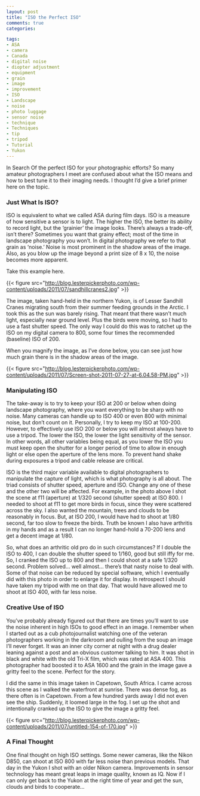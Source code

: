 ```yaml
---
layout: post
title: "ISO the Perfect ISO"
comments: true
categories:

tags:
- ASA
- camera
- Canada
- digital noise
- diopter adjustment
- equipment
- grain
- image
- improvement
- ISO
- Landscape
- noise
- photo luggage
- sensor noise
- technique
- Techniques
- tip
- tripod
- Tutorial
- Yukon
---
```

In Search Of the perfect ISO for your photographic efforts? So many amateur photographers I meet are confused about what the ISO means and how to best tune it to their imaging needs. I thought I’d give a brief primer here on the topic.

<h3>Just What Is ISO?</h3>
ISO is equivalent to what we called ASA during film days. ISO is a measure of how sensitive a sensor is to light. The higher the ISO, the better its ability to record light, but the ‘grainier’ the image looks. There’s always a trade-off, isn’t there? Sometimes you want that grainy effect; most of the time in landscape photography you won’t. In digital photography we refer to that grain as ‘noise.’ Noise is most prominent in the shadow areas of the image. Also, as you blow up the image beyond a print size of 8 x 10, the noise becomes more apparent.

Take this example here.

{{< figure src="http://blog.lesterpickerphoto.com/wp-content/uploads/2011/07/sandhillcranes2.jpg" >}}

The image, taken hand-held in the northern Yukon, is of Lesser Sandhill Cranes migrating south from their summer feeding grounds in the Arctic. I took this as the sun was barely rising. That meant that there wasn’t much light, especially near ground level. Plus the birds were moving, so I had to use a fast shutter speed. The only way I could do this was to ratchet up the ISO on my digital camera to 800, some four times the recommended (baseline) ISO of 200.

When you magnify the image, as I’ve done below, you can see just how much grain there is in the shadow areas of the image.

{{< figure src="http://blog.lesterpickerphoto.com/wp-content/uploads/2011/07/Screen-shot-2011-07-27-at-6.04.58-PM.jpg" >}}

<h3>Manipulating ISO</h3>
The take-away is to try to keep your ISO at 200 or below when doing landscape photography, where you want everything to be sharp with no noise. Many cameras can handle up to ISO 400 or even 800 with minimal noise, but don’t count on it. Personally, I try to keep my ISO at 100-200. However, to effectively use ISO 200 or below you will almost always have to use a tripod. The lower the ISO, the lower the light sensitivity of the sensor. In other words, all other variables being equal, as you lower the ISO you must keep open the shutter for a longer period of time to allow in enough light or else open the aperture of the lens more. To prevent hand shake during exposures a tripod and cable release are critical.

ISO is the third major variable available to digital photographers to manipulate the capture of light, which is what photography is all about. The triad consists of shutter speed, aperture and ISO. Change any one of these and the other two will be affected. For example, in the photo above I shot the scene at f11 (aperture) at 1/320 second (shutter speed) at ISO 800. I needed to shoot at f11 to get more birds in focus, since they were scattered across the sky. I also wanted the mountain, trees and clouds to be reasonably in focus. But, at ISO 200, I would have had to shoot at 1/80 second, far too slow to freeze the birds. Truth be known I also have arthritis in my hands and as a result I can no longer hand-hold a 70-200 lens and get a decent image at 1/80.

So, what does an arthritic old pro do in such circumstances? If I double the ISO to 400, I can double the shutter speed to 1/160, good but still iffy for me. So, I cranked the ISO up to 800 and then I could shoot at a safe 1/320 second. Problem solved… well almost… there’s that nasty noise to deal with. Some of that noise can be reduced by special software, which I eventually did with this photo in order to enlarge it for display. In retrospect I should have taken my tripod with me on that day. That would have allowed me to shoot at ISO 400, with far less noise.

<h3>Creative Use of ISO</h3>
You’ve probably already figured out that there are times you’ll want to use the noise inherent in high ISOs to good effect in an image. I remember when I started out as a cub photojournalist watching one of the veteran photographers working in the darkroom and oulling from the soup an image I’ll never forget. It was an inner city corner at night with a drug dealer leaning against a post and an obvious customer talking to him. It was shot in black and white with the old Tri-X film, which was rated at ASA 400. This photographer had boosted it to ASA 1600 and the grain in the image gave a gritty feel to the scene. Perfect for the story.

I did the same in this image taken in Capetown, South Africa. I came across this scene as I walked the waterfront at sunrise. There was dense fog, as there often is in Capetown. From a few hundred yards away I did not even see the ship. Suddenly, it loomed large in the fog. I set up the shot and intentionally cranked up the ISO to give the image a gritty feel.

{{< figure src="http://blog.lesterpickerphoto.com/wp-content/uploads/2011/07/untitled-154-of-170.jpg" >}}

<h3>A Final Thought</h3>
One final thought on high ISO settings. Some newer cameras, like the Nikon D850, can shoot at ISO 800 with far less noise than previous models. That day in the Yukon I shot with an older Nikon camera. Improvements in sensor technology has meant great leaps in image quality, known as IQ. Now if I can only get back to the Yukon at the right time of year and get the sun, clouds and birds to cooperate…